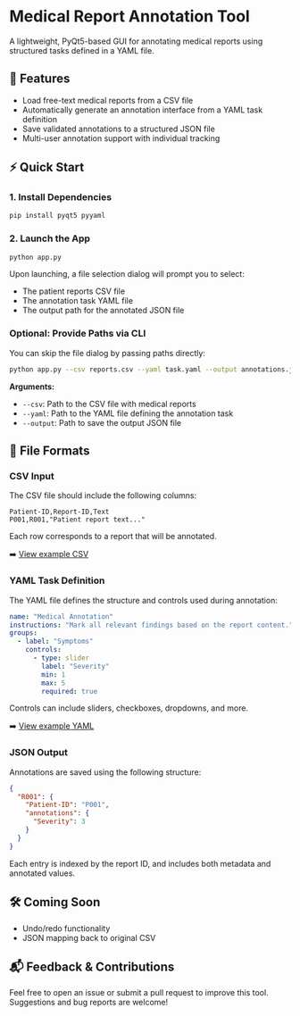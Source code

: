 # Medical Report Annotation Tool

A lightweight, PyQt5-based GUI for annotating medical reports using structured tasks defined in a YAML file.

## 🚀 Features

- Load free-text medical reports from a CSV file
- Automatically generate an annotation interface from a YAML task definition
- Save validated annotations to a structured JSON file
- Multi-user annotation support with individual tracking

## ⚡ Quick Start

### 1. Install Dependencies

```bash
pip install pyqt5 pyyaml
```

### 2. Launch the App

```bash
python app.py
```

Upon launching, a file selection dialog will prompt you to select:

- The patient reports CSV file  
- The annotation task YAML file  
- The output path for the annotated JSON file  

### Optional: Provide Paths via CLI

You can skip the file dialog by passing paths directly:

```bash
python app.py --csv reports.csv --yaml task.yaml --output annotations.json
```

**Arguments:**

- `--csv`: Path to the CSV file with medical reports  
- `--yaml`: Path to the YAML file defining the annotation task  
- `--output`: Path to save the output JSON file

## 📁 File Formats

### CSV Input

The CSV file should include the following columns:

```csv
Patient-ID,Report-ID,Text
P001,R001,"Patient report text..."
```

Each row corresponds to a report that will be annotated.

➡️ [View example CSV](assets/example.csv)

### YAML Task Definition

The YAML file defines the structure and controls used during annotation:

```yaml
name: "Medical Annotation"
instructions: "Mark all relevant findings based on the report content."
groups:
  - label: "Symptoms"
    controls:
      - type: slider
        label: "Severity"
        min: 1
        max: 5
        required: true
```

Controls can include sliders, checkboxes, dropdowns, and more.

➡️ [View example YAML](assets/example.yaml)

### JSON Output

Annotations are saved using the following structure:

```json
{
  "R001": {
    "Patient-ID": "P001",
    "annotations": {
      "Severity": 3
    }
  }
}
```

Each entry is indexed by the report ID, and includes both metadata and annotated values.

## 🛠️ Coming Soon

- Undo/redo functionality  
- JSON mapping back to original CSV

## 📬 Feedback & Contributions

Feel free to open an issue or submit a pull request to improve this tool. Suggestions and bug reports are welcome!